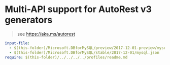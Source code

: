 # Multi-API support for AutoRest v3 generators

> see https://aka.ms/autorest

``` yaml $(enable-multi-api)
input-file:
  - $(this-folder)/Microsoft.DBforMySQL/preview/2017-12-01-preview/mysql.json
  - $(this-folder)/Microsoft.DBforMySQL/stable/2017-12-01/mysql.json
require: $(this-folder)/../../../../profiles/readme.md
```
